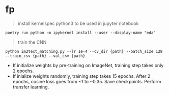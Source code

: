 # fp
> install kernelspec python3 to be used in jupyter notebook
```
poetry run python -m ipykernel install --user --display-name "eda"
```
> train the CNN
```
python im2text_matching.py --lr 1e-4 --cv_dir {path} --batch_size 128 --train_csv {path} --val_csv {path}
```
* If initialize weights by pre-training on ImageNet, training step takes only 2 epochs.
* If inialize weights randomly, training step takes 15 epochs.
After 2 epochs, cosine loss goes from ~1 to ~0.35. Save checkpoints. Perform transfer learning.